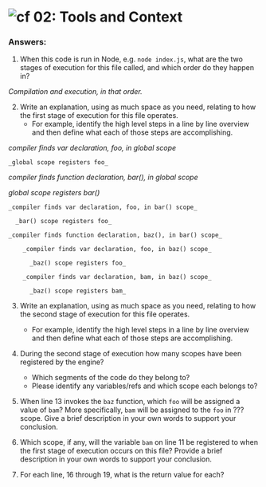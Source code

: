 ![cf](https://i.imgur.com/7v5ASc8.png) 02: Tools and Context
======

### Answers:
1. When this code is run in Node, e.g. `node index.js`, what are the two stages of execution for this file called, and which order do they happen in?

_Compilation and execution, in that order._

2. Write an explanation, using as much space as you need, relating to how the first stage of execution for this file operates.
    - For example, identify the high level steps in a line by line overview and then define what each of those steps are accomplishing.

_compiler finds var declaration, foo, in global scope_

    _global scope registers foo_

_compiler finds function declaration, bar(), in global scope_

  _global scope registers bar()_

    _compiler finds var declaration, foo, in bar() scope_

      _bar() scope registers foo_

    _compiler finds function declaration, baz(), in bar() scope_

        _compiler finds var declaration, foo, in baz() scope_

          _baz() scope registers foo_

        _compiler finds var declaration, bam, in baz() scope_

          _baz() scope registers bam_

3. Write an explanation, using as much space as you need, relating to how the second stage of execution for this file operates.
    - For example, identify the high level steps in a line by line overview and then define what each of those steps are accomplishing.

4. During the second stage of execution how many scopes have been registered by the engine?
    - Which segments of the code do they belong to?
    - Please identify any variables/refs and which scope each belongs to?

5. When line 13 invokes the `baz` function, which `foo` will be assigned a value of `bam`? More specifically, `bam` will be assigned to the `foo` in ??? scope. Give a brief description in your own words to support your conclusion.

6. Which scope, if any, will the variable `bam` on line 11 be registered to when the first stage of execution occurs on this file? Provide a brief description in your own words to support your conclusion.

7. For each line, 16 through 19, what is the return value for each?
